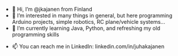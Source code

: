 - 👋 Hi, I’m @jkajanen from Finland
- 👀 I’m interested in many things in general, but here programming Arduino projects, simple robotics, RC plane/vehicle systems...
- 🌱 I’m currently learning Java, Python, and refreshing my old programming skills
<!--- 💞️ I’m looking to collaborate on ...--->
- 📫 You can reach me in LinkedIn: linkedin.com/in/juhakajanen

<!---
jkajanen/jkajanen is a ✨ special ✨ repository because its `README.md` (this file) appears on your GitHub profile.
You can click the Preview link to take a look at your changes.
--->
